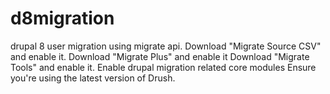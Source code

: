 # d8migration
drupal 8 user migration using migrate api.
Download "Migrate Source CSV" and enable it.
Download "Migrate Plus" and enable it
Download "Migrate Tools" and enable it.
Enable drupal migration related core modules
Ensure you're using the latest version of Drush.
